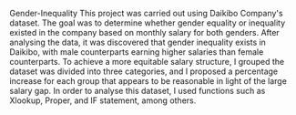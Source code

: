 Gender-Inequality
This project was carried out using Daikibo Company's dataset.  The goal was to determine whether gender equality or inequality existed in the company based on monthly salary for both genders.  After analysing the data, it was discovered that gender inequality exists in Daikibo, with male counterparts earning higher salaries than female counterparts.  To achieve a more equitable salary structure, I grouped the dataset was divided into three categories, and I proposed a percentage increase for each group that appears to be reasonable in light of the large salary gap.  In order to analyse this dataset, I used functions such as Xlookup, Proper, and IF statement, among others.
